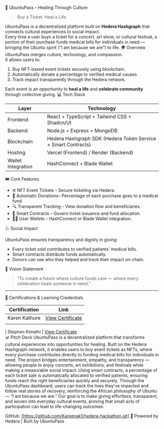 
 🩵 UbuntuPass – Healing Through Culture
> Buy a Ticket. Heal a Life.

UbuntuPass is a decentralized platform built on **Hedera Hashgraph** that connects cultural experiences to social impact.  
Every time a user buys a ticket for a concert, art show, or cultural festival, a portion of their purchase funds medical bills for individuals in need — 
bringing the Ubuntu spirit (“I am because we are”) to life.
 🌍 Overview
UbuntuPass merges culture, technology, and compassion.  
It allows users to:
1. Buy NFT-based event tickets securely using blockchain.
2. Automatically donate a percentage to verified medical causes.
3. Track impact transparently through the Hedera network.

Each event is an opportunity to **heal a life** and **celebrate community** through collective giving.
💻 Tech Stack

| Layer | Technology |
|-------|-------------|
| Frontend | React + TypeScript + Tailwind CSS + Shadcn/UI |
| Backend | Node.js + Express + MongoDB |
| Blockchain | Hedera Hashgraph SDK (Hedera Token Service + Smart Contracts) |
| Hosting | Vercel (Frontend) / Render (Backend) |
| Wallet Integration | HashConnect + Blade Wallet |

🎟️ Core Features

* 🌐 NFT Event Tickets – Secure ticketing via Hedera.
* 💖 Automatic Donations– Percentage of each purchase goes to a medical fund.
* 🔍 Transparent Tracking – View donation flow and beneficiaries.
* 🧠 Smart Contracts – Govern ticket issuance and fund allocation.
* 🧍‍♂️ User Wallets – HashConnect or Blade Wallet integration.



 🩺 Social Impact

UbuntuPass ensures transparency and dignity in giving:

* Every ticket sold contributes to verified patients’ medical bills.
* Smart contracts distribute funds automatically.
* Donors can see who they helped and track their impact on-chain.


 🎯 Vision Statement

> “To create a future where culture funds care — where every celebration heals someone in need.”

---

🪪 Certifications & Learning Credentials

| Certification                                | Link                                                           |
| -------------------------------------------- | -------------------------------------------------------------- |
| Karen Kathure           | [View Certificate]( https://certs.hashgraphdev.com/ac0340b3-11d6-4fca-b317-7f4cd6ba7a8d.pdf)  
             |
           
| Stephen Kimathi         | [View Certificate]( https://certs.hashgraphdev.com/d543fe50-08ec-49be-8808-016512866f9b.pdf)   
📊 Pitch Deck
UbuntuPass is a decentralized platform that transforms cultural experiences into opportunities for healing. Built on the Hedera Hashgraph network, it enables users to buy event tickets as NFTs, where every purchase contributes directly to funding medical bills for individuals in need. The project bridges entertainment, empathy, and transparency — allowing people to enjoy concerts, art exhibitions, and festivals while making a measurable social impact. Using smart contracts, a percentage of each ticket sale is automatically allocated to verified patients, ensuring funds reach the right beneficiaries quickly and securely. Through the UbuntuPass dashboard, users can track the lives they’ve impacted and follow real stories of recovery, reinforcing the African philosophy of Ubuntu — “I am because we are.” Our goal is to make giving effortless, transparent, and woven into everyday cultural events, proving that small acts of participation can lead to life-changing outcomes.

GitHub: [https://github.com/Kareenak1/hedera-hackathon.git] 
💙 Powered by Hedera | Built by UbuntuPass
